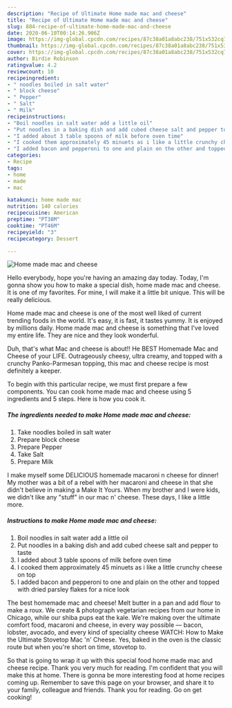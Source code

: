 ```yaml
---
description: "Recipe of Ultimate Home made mac and cheese"
title: "Recipe of Ultimate Home made mac and cheese"
slug: 884-recipe-of-ultimate-home-made-mac-and-cheese
date: 2020-06-10T00:14:26.906Z
image: https://img-global.cpcdn.com/recipes/87c38a01a8abc238/751x532cq70/home-made-mac-and-cheese-recipe-main-photo.jpg
thumbnail: https://img-global.cpcdn.com/recipes/87c38a01a8abc238/751x532cq70/home-made-mac-and-cheese-recipe-main-photo.jpg
cover: https://img-global.cpcdn.com/recipes/87c38a01a8abc238/751x532cq70/home-made-mac-and-cheese-recipe-main-photo.jpg
author: Birdie Robinson
ratingvalue: 4.2
reviewcount: 10
recipeingredient:
- " noodles boiled in salt water"
- " block cheese"
- " Pepper"
- " Salt"
- " Milk"
recipeinstructions:
- "Boil noodles in salt water add a little oil"
- "Put noodles in a baking dish and add cubed cheese salt and pepper to taste"
- "I added about 3 table spoons of milk before oven time"
- "I cooked them approximately 45 minuets as i like a little crunchy cheese on top"
- "I added bacon and pepperoni to one and plain on the other and topped with dried parsley flakes for a nice look"
categories:
- Recipe
tags:
- home
- made
- mac

katakunci: home made mac 
nutrition: 140 calories
recipecuisine: American
preptime: "PT38M"
cooktime: "PT46M"
recipeyield: "3"
recipecategory: Dessert

---
```



![Home made mac and cheese](https://img-global.cpcdn.com/recipes/87c38a01a8abc238/751x532cq70/home-made-mac-and-cheese-recipe-main-photo.jpg)

Hello everybody, hope you're having an amazing day today. Today, I'm gonna show you how to make a special dish, home made mac and cheese. It is one of my favorites. For mine, I will make it a little bit unique. This will be really delicious.

Home made mac and cheese is one of the most well liked of current trending foods in the world. It's easy, it is fast, it tastes yummy. It is enjoyed by millions daily. Home made mac and cheese is something that I've loved my entire life. They are nice and they look wonderful.

Duh, that&#39;s what Mac and cheese is about!! He BEST Homemade Mac and Cheese of your LIFE. Outrageously cheesy, ultra creamy, and topped with a crunchy Panko-Parmesan topping, this mac and cheese recipe is most definitely a keeper.


To begin with this particular recipe, we must first prepare a few components. You can cook home made mac and cheese using 5 ingredients and 5 steps. Here is how you cook it.

<!--inarticleads1-->

##### The ingredients needed to make Home made mac and cheese:

1. Take  noodles boiled in salt water
1. Prepare  block cheese
1. Prepare  Pepper
1. Take  Salt
1. Prepare  Milk


I make myself some DELICIOUS homemade macaroni n cheese for dinner! My mother was a bit of a rebel with her macaroni and cheese in that she didn&#39;t believe in making a Make It Yours. When my brother and I were kids, we didn&#39;t like any &#34;stuff&#34; in our mac n&#39; cheese. These days, I like a little more. 

<!--inarticleads2-->

##### Instructions to make Home made mac and cheese:

1. Boil noodles in salt water add a little oil
1. Put noodles in a baking dish and add cubed cheese salt and pepper to taste
1. I added about 3 table spoons of milk before oven time
1. I cooked them approximately 45 minuets as i like a little crunchy cheese on top
1. I added bacon and pepperoni to one and plain on the other and topped with dried parsley flakes for a nice look


The best homemade mac and cheese! Melt butter in a pan and add flour to make a roux. We create &amp; photograph vegetarian recipes from our home in Chicago, while our shiba pups eat the kale. We&#39;re making over the ultimate comfort food, macaroni and cheese, in every way possible — bacon, lobster, avocado, and every kind of speciality cheese WATCH: How to Make the Ultimate Stovetop Mac &#39;n&#39; Cheese. Yes, baked in the oven is the classic route but when you&#39;re short on time, stovetop to. 

So that is going to wrap it up with this special food home made mac and cheese recipe. Thank you very much for reading. I'm confident that you will make this at home. There is gonna be more interesting food at home recipes coming up. Remember to save this page on your browser, and share it to your family, colleague and friends. Thank you for reading. Go on get cooking!
